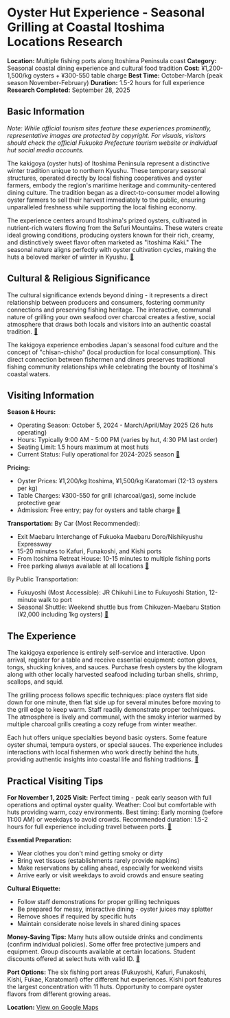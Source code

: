 # Oyster Hut Experience - Seasonal Grilling at Coastal Itoshima Locations Research

**Location:** Multiple fishing ports along Itoshima Peninsula coast
**Category:** Seasonal coastal dining experience and cultural food tradition
**Cost:** ¥1,200-1,500/kg oysters + ¥300-550 table charge
**Best Time:** October-March (peak season November-February)
**Duration:** 1.5-2 hours for full experience
**Research Completed:** September 28, 2025

## Basic Information

*Note: While official tourism sites feature these experiences prominently, representative images are protected by copyright. For visuals, visitors should check the official Fukuoka Prefecture tourism website or individual hut social media accounts.*

The kakigoya (oyster huts) of Itoshima Peninsula represent a distinctive winter tradition unique to northern Kyushu. These temporary seasonal structures, operated directly by local fishing cooperatives and oyster farmers, embody the region's maritime heritage and community-centered dining culture. The tradition began as a direct-to-consumer model allowing oyster farmers to sell their harvest immediately to the public, ensuring unparalleled freshness while supporting the local fishing economy.

The experience centers around Itoshima's prized oysters, cultivated in nutrient-rich waters flowing from the Sefuri Mountains. These waters create ideal growing conditions, producing oysters known for their rich, creamy, and distinctively sweet flavor often marketed as "Itoshima Kaki." The seasonal nature aligns perfectly with oyster cultivation cycles, making the huts a beloved marker of winter in Kyushu. [🔗](https://www.crossroadfukuoka.jp/en/spot/10573)

## Cultural & Religious Significance

The cultural significance extends beyond dining - it represents a direct relationship between producers and consumers, fostering community connections and preserving fishing heritage. The interactive, communal nature of grilling your own seafood over charcoal creates a festive, social atmosphere that draws both locals and visitors into an authentic coastal tradition. [🔗](https://www.crossroadfukuoka.jp/en/spot/10573)

The kakigoya experience embodies Japan's seasonal food culture and the concept of "chisan-chisho" (local production for local consumption). This direct connection between fishermen and diners preserves traditional fishing community relationships while celebrating the bounty of Itoshima's coastal waters.

## Visiting Information

**Season & Hours:**
- Operating Season: October 5, 2024 - March/April/May 2025 (26 huts operating)
- Hours: Typically 9:00 AM - 5:00 PM (varies by hut, 4:30 PM last order)
- Seating Limit: 1.5 hours maximum at most huts
- Current Status: Fully operational for 2024-2025 season [🔗](https://www.fukuoka-now.com/en/itoshima-kakigoya-oyster-hut-guide/)

**Pricing:**
- Oyster Prices: ¥1,200/kg Itoshima, ¥1,500/kg Karatomari (12-13 oysters per kg)
- Table Charges: ¥300-550 for grill (charcoal/gas), some include protective gear
- Admission: Free entry; pay for oysters and table charge [🔗](https://www.fukuoka-now.com/en/itoshima-kakigoya-oyster-hut-guide/)

**Transportation:**
By Car (Most Recommended):
- Exit Maebaru Interchange of Fukuoka Maebaru Doro/Nishikyushu Expressway
- 15-20 minutes to Kafuri, Funakoshi, and Kishi ports
- From Itoshima Retreat House: 10-15 minutes to multiple fishing ports
- Free parking always available at all locations [🔗](https://www.fukuoka-now.com/en/itoshima-kakigoya-oyster-hut-guide/)

By Public Transportation:
- Fukuyoshi (Most Accessible): JR Chikuhi Line to Fukuyoshi Station, 12-minute walk to port
- Seasonal Shuttle: Weekend shuttle bus from Chikuzen-Maebaru Station (¥2,000 including 1kg oysters) [🔗](https://itoshima-now.com/en/about/access/)

## The Experience

The kakigoya experience is entirely self-service and interactive. Upon arrival, register for a table and receive essential equipment: cotton gloves, tongs, shucking knives, and sauces. Purchase fresh oysters by the kilogram along with other locally harvested seafood including turban shells, shrimp, scallops, and squid.

The grilling process follows specific techniques: place oysters flat side down for one minute, then flat side up for several minutes before moving to the grill edge to keep warm. Staff readily demonstrate proper techniques. The atmosphere is lively and communal, with the smoky interior warmed by multiple charcoal grills creating a cozy refuge from winter weather.

Each hut offers unique specialties beyond basic oysters. Some feature oyster shumai, tempura oysters, or special sauces. The experience includes interactions with local fishermen who work directly behind the huts, providing authentic insights into coastal life and fishing traditions. [🔗](https://www.marisaroundtheworld.com/winter-oyster-huts-in-itoshima-a-kyushu-specialty/)

## Practical Visiting Tips

**For November 1, 2025 Visit:**
Perfect timing - peak early season with full operations and optimal oyster quality. Weather: Cool but comfortable with huts providing warm, cozy environments. Best timing: Early morning (before 11:00 AM) or weekdays to avoid crowds. Recommended duration: 1.5-2 hours for full experience including travel between ports. [🔗](https://www.fukuoka-now.com/en/itoshimas-oyster-hut-season-begins/)

**Essential Preparation:**
- Wear clothes you don't mind getting smoky or dirty
- Bring wet tissues (establishments rarely provide napkins)
- Make reservations by calling ahead, especially for weekend visits
- Arrive early or visit weekdays to avoid crowds and ensure seating

**Cultural Etiquette:**
- Follow staff demonstrations for proper grilling techniques
- Be prepared for messy, interactive dining - oyster juices may splatter
- Remove shoes if required by specific huts
- Maintain considerate noise levels in shared dining spaces

**Money-Saving Tips:**
Many huts allow outside drinks and condiments (confirm individual policies). Some offer free protective jumpers and equipment. Group discounts available at certain locations. Student discounts offered at select huts with valid ID. [🔗](https://www.fukuoka-now.com/en/itoshima-kakigoya-oyster-hut-guide/)

**Port Options:**
The six fishing port areas (Fukuyoshi, Kafuri, Funakoshi, Kishi, Fukae, Karatomari) offer different hut experiences. Kishi port features the largest concentration with 11 huts. Opportunity to compare oyster flavors from different growing areas.

**Location:** [View on Google Maps](https://www.google.com/maps/search/Itoshima+Peninsula+oyster+huts/@33.5677,130.1612,13z)